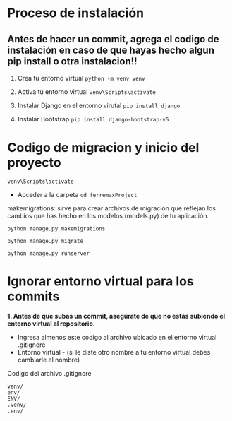 # Proceso de instalación 

## Antes de hacer un commit, agrega el codigo de instalación en caso de que hayas hecho algun pip install o otra instalacion!!

1. Crea tu entorno virtual
``` python -m venv venv ```
  
2. Activa tu entorno virtual
``` venv\Scripts\activate ```

3. Instalar Django en el entorno virutal
``` pip install django ```

4. Instalar Bootstrap
``` pip install django-bootstrap-v5 ```


# Codigo de migracion y inicio del proyecto

``` venv\Scripts\activate ```

- Acceder a la carpeta
``` cd ferremaxProject ```   

makemigrations: sirve para crear archivos de migración que reflejan los cambios que has hecho en los modelos (models.py) de tu aplicación.

``` python manage.py makemigrations ```

``` python manage.py migrate  ```

``` python manage.py runserver ```

# Ignorar entorno virtual para los commits
**1. Antes de que subas un commit, asegúrate de que no estás subiendo el entorno virtual al repositorio.**
- Ingresa almenos este codigo al archivo ubicado en el entorno virtual .gitignore
- Entorno virtual - (si le diste otro nombre a tu entorno virtual debes cambiarle el nombre)


Codigo del archivo .gitignore

```
venv/
env/
ENV/
.venv/
.env/
```

